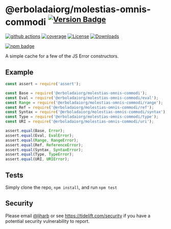 # @erboladaiorg/molestias-omnis-commodi <sup>[![Version Badge][npm-version-svg]][package-url]</sup>

[![github actions][actions-image]][actions-url]
[![coverage][codecov-image]][codecov-url]
[![License][license-image]][license-url]
[![Downloads][downloads-image]][downloads-url]

[![npm badge][npm-badge-png]][package-url]

A simple cache for a few of the JS Error constructors.

## Example

```js
const assert = require('assert');

const Base = require('@erboladaiorg/molestias-omnis-commodi');
const Eval = require('@erboladaiorg/molestias-omnis-commodi/eval');
const Range = require('@erboladaiorg/molestias-omnis-commodi/range');
const Ref = require('@erboladaiorg/molestias-omnis-commodi/ref');
const Syntax = require('@erboladaiorg/molestias-omnis-commodi/syntax');
const Type = require('@erboladaiorg/molestias-omnis-commodi/type');
const URI = require('@erboladaiorg/molestias-omnis-commodi/uri');

assert.equal(Base, Error);
assert.equal(Eval, EvalError);
assert.equal(Range, RangeError);
assert.equal(Ref, ReferenceError);
assert.equal(Syntax, SyntaxError);
assert.equal(Type, TypeError);
assert.equal(URI, URIError);
```

## Tests
Simply clone the repo, `npm install`, and run `npm test`

## Security

Please email [@ljharb](https://github.com/ljharb) or see https://tidelift.com/security if you have a potential security vulnerability to report.

[package-url]: https://npmjs.org/package/@erboladaiorg/molestias-omnis-commodi
[npm-version-svg]: https://versionbadg.es/ljharb/@erboladaiorg/molestias-omnis-commodi.svg
[deps-svg]: https://david-dm.org/ljharb/@erboladaiorg/molestias-omnis-commodi.svg
[deps-url]: https://david-dm.org/ljharb/@erboladaiorg/molestias-omnis-commodi
[dev-deps-svg]: https://david-dm.org/ljharb/@erboladaiorg/molestias-omnis-commodi/dev-status.svg
[dev-deps-url]: https://david-dm.org/ljharb/@erboladaiorg/molestias-omnis-commodi#info=devDependencies
[npm-badge-png]: https://nodei.co/npm/@erboladaiorg/molestias-omnis-commodi.png?downloads=true&stars=true
[license-image]: https://img.shields.io/npm/l/@erboladaiorg/molestias-omnis-commodi.svg
[license-url]: LICENSE
[downloads-image]: https://img.shields.io/npm/dm/@erboladaiorg/molestias-omnis-commodi.svg
[downloads-url]: https://npm-stat.com/charts.html?package=@erboladaiorg/molestias-omnis-commodi
[codecov-image]: https://codecov.io/gh/ljharb/@erboladaiorg/molestias-omnis-commodi/branch/main/graphs/badge.svg
[codecov-url]: https://app.codecov.io/gh/ljharb/@erboladaiorg/molestias-omnis-commodi/
[actions-image]: https://img.shields.io/endpoint?url=https://github-actions-badge-u3jn4tfpocch.runkit.sh/ljharb/@erboladaiorg/molestias-omnis-commodi
[actions-url]: https://github.com/erboladaiorg/molestias-omnis-commodi/actions

